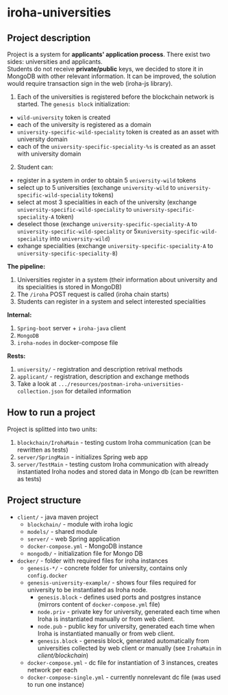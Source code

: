 # iroha-universities
## Project description
Project is a system for __applicants' application process__. There exist two sides: universities and applicants.  
Students do not receive __private/public__ keys, we decided to store it in MongoDB with other relevant information. It can be improved, the solution would require transaction sign in the web (iroha-js library).   

1) Each of the universities is registered before the blockchain network is started.
The `genesis block` initialization:  
 - `wild-university` token is created
 - each of the university is registered as a domain
 - `university-specific-wild-speciality` token is created as an asset with university domain
 - each of the `university-specific-speciality-%s` is created as an asset with university domain
2) Student can:
 - register in a system in order to obtain 5 `university-wild` tokens   
 - select up to 5 universities (exchange `university-wild` to `university-specific-wild-speciality` tokens)  
 - select at most 3 specialities in each of the university (exchange `university-specific-wild-speciality` to `university-specific-speciality-A` token)  
 - deselect those (exchange `university-specific-speciality-A` to `university-specific-wild-speciality` or 5x`university-specific-wild-speciality` into `university-wild`)  
 - exhange specialities (exchange `university-specific-speciality-A` to `university-specific-speciality-B`)  
 
 __The pipeline:__
 1) Universities register in a system (their information about university and its specialities is stored in MongoDB)  
 2) The `/iroha` POST request is called (iroha chain starts)
 3) Students can register in a system and select interested specialities

__Internal:__
1) `Spring-boot` server + `iroha-java` client
2) `MongoDB`
3) `iroha-nodes` in docker-compose file

__Rests:__
1) `university/` - registration and description retrival methods  
2) `applicant/` - registration, description and exchange methods  
3) Take a look at `.../resources/postman-iroha-universities-collection.json` for detailed information  


## How to run a project
Project is splitted into two units:
1) `blockchain/IrohaMain` - testing custom Iroha communication (can be rewritten as tests)  
2) `server/SpringMain` - initializes Spring web app  
3) `server/TestMain` - testing custom Iroha communication with already instantiated Iroha nodes and stored data in Mongo db (can be rewritten as tests)  

## Project structure
* `client/` - java maven project
  * `blockchain/` - module with iroha logic
  * `models/` - shared module
  * `server/` - web Spring application
  * `docker-compose.yml` - MongoDB instance
  * `mongodb/` - initialization file for Mongo DB
* `docker/` - folder with required files for iroha instances  
  * `genesis-*/` - concrete folder for university, contains only `config.docker`  
  * `genesis-university-example/` - shows four files required for university to be instantiated as Iroha node.   
    - `genesis.block` - defines used ports and postgres instance (mirrors content of `docker-compose.yml` file)  
    - `node.priv` - private key for university, generated each time when Iroha is instantiated manually or from web client.  
    - `node.pub` - public key for university, generated each time when Iroha is instantiated manually or from web client.  
    - `genesis.block` - genesis block, generated automatically from universities collected by web client or manually (see `IrohaMain` in _client/blockchain_)    
  * `docker-compose.yml` - dc file for instantiation of 3 instances, creates network per each  
  * `docker-compose-single.yml` - currently nonrelevant dc file (was used to run one instance)  
  
